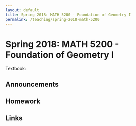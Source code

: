 ```yaml
---
layout: default
title: Spring 2018: MATH 5200 - Foundation of Geometry I
permalink: /teaching/spring-2018-math-5200
---
```


# Spring 2018: MATH 5200 - Foundation of Geometry I

Textbook:

## Announcements

## Homework

## Links
